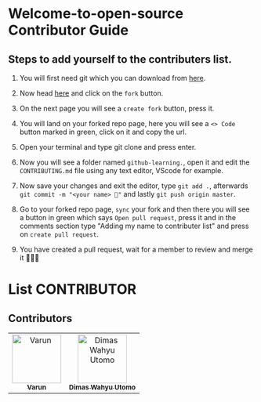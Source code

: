 # Welcome-to-open-source Contributor Guide

## Steps to add yourself to the contributers list.

1) You will first need git which you can download from [here](https://git-scm.com/downloads).

2) Now head [here](https://github.com/varun-983/github-learning.) and click on the `fork` button.

3) On the next page you will see a `create fork` button, press it.

4) You will land on your forked repo page, here you will see a `<> Code` button marked in green, click on it and copy the url.

5) Open your terminal and type git clone <url you copied> and press enter.

6) Now you will see a folder named `github-learning.`, open it and edit the `CONTRIBUTING.md` file using any text editor, VScode for example.

7) Now save your changes and exit the editor, type `git add .`, afterwards `git commit -m "<your name> 🚀"` and lastly `git push origin master`.

8) Go to your forked repo page, `sync` your fork and then there you will see a button in green which says `Open pull request`, press it and in the comments section type "Adding my name to contributer list" and press on `create pull request`.

9) You have created a pull request, wait for a member to review and merge it 🚀🚀🚀

# List CONTRIBUTOR
## Contributors

<table>
    <tbody>
        <tr>
        <td align="center">
                <a href="https://github.com/varun-983/">
                    <img src="https://avatars.githubusercontent.com/u/212594945?v=4" width="100px;"
                        alt="Varun" />
                    <br />
                    <sub>
                        <b>Varun</b>
                    </sub>
                </a>
            </td>
            <td align="center">
                <a href="https://github.com/dimaswahyu-official/">
                    <img src="https://avatars.githubusercontent.com/u/72015832?v=4" width="100px;"
                        alt="Dimas Wahyu Utomo" />
                    <br />
                    <sub>
                        <b>Dimas Wahyu Utomo</b>
                    </sub>
                </a>
            </td>
            <!-- add your contribution below here -->
        </tr>
    </tbody>
</table>


